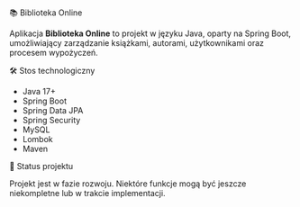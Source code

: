 📚 Biblioteka Online 

Aplikacja **Biblioteka Online** to projekt w języku Java, oparty na Spring Boot, umożliwiający zarządzanie książkami, autorami, użytkownikami oraz procesem wypożyczeń.

🛠️ Stos technologiczny
- Java 17+
- Spring Boot
- Spring Data JPA
- Spring Security
- MySQL
- Lombok
- Maven

🚧 Status projektu

Projekt jest w fazie rozwoju. Niektóre funkcje mogą być jeszcze niekompletne lub w trakcie implementacji.
